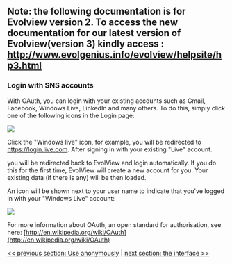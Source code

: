 ## Note: the following documentation is for Evolview version 2. To access the new documentation for our latest version of Evolview(version 3) kindly access : http://www.evolgenius.info/evolview/helpsite/hp3.html

### Login with SNS accounts
With OAuth, you can login with your existing accounts such as Gmail, Facebook, Windows Live, LinkedIn and many others. To do this, simply click one of the following icons in the Login page:

![](images/LoginWithSNSAccounts_social_login.png)

Click the "Windows live" icon, for example, you will be redirected to https://login.live.com. After signing in with your existing "Live" account.

you will be redirected back to EvolView and login automatically. If you do this for the first time, EvolView will create a new account for you. Your existing data (if there is any) will be then loaded.

An icon will be shown next to your user name to indicate that you've logged in with your "Windows Live" account:

![](images/LoginWithSNSAccounts_login_using_windows_live.png)

For more information about OAuth, an open standard for authorisation, see here:
[http://en.wikipedia.org/wiki/OAuth](http://en.wikipedia.org/wiki/OAuth)


[<< previous section: Use anonymously](/notsoquickstart/2_Use_Anonymously/UseAnonymousely.md)      |       [next section: the interface >>](/notsoquickstart/4_The_Interface/TheInterface.md)
